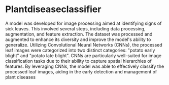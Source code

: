 # Plantdiseaseclassifier

A model was developed for image processing aimed at identifying signs of sick leaves. This involved several steps, including data processing, augmentation, and feature extraction. The dataset was processed and augmented to enhance its diversity and improve the model's ability to generalize. Utilizing Convolutional Neural Networks (CNNs), the processed leaf images were categorized into two distinct categories: "potato early blight" and "potato late blight". CNNs are particularly well-suited for image classification tasks due to their ability to capture spatial hierarchies of features. By leveraging CNNs, the model was able to effectively classify the processed leaf images, aiding in the early detection and management of plant diseases
